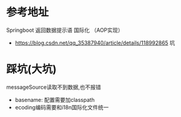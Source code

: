 # 参考地址
Springboot 返回数据提示语 国际化 （AOP实现）
- https://blog.csdn.net/qq_35387940/article/details/118992865 坑


# 踩坑(大坑)
messageSource读取不到数据,也不报错
- basename: 配置需要加classpath
- ecoding编码需要和i18n国际化文件统一